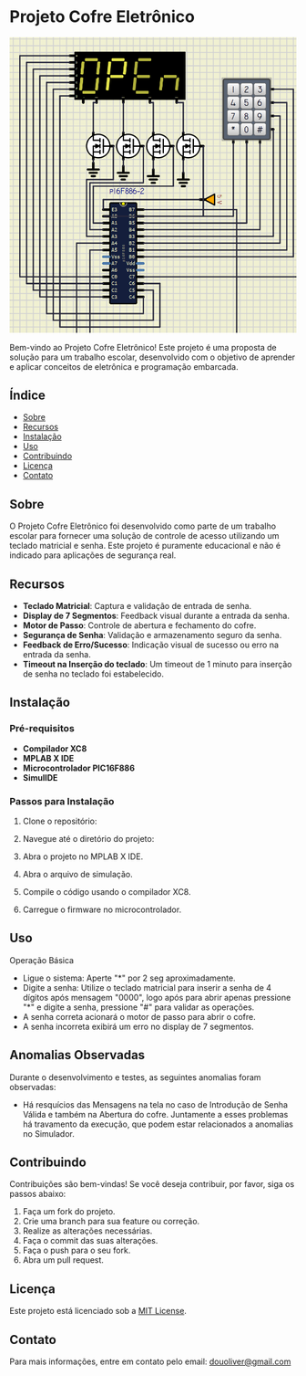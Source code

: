 # Projeto Cofre Eletrônico

![Logo](https://github.com/DouglasOliveiraC/CofrePIC/blob/main/telaNPI7.png)

Bem-vindo ao Projeto Cofre Eletrônico! Este projeto é uma proposta de solução para um trabalho escolar, desenvolvido com o objetivo de aprender e aplicar conceitos de eletrônica e programação embarcada.

## Índice

- [Sobre](#sobre)
- [Recursos](#recursos)
- [Instalação](#instalação)
- [Uso](#uso)
- [Contribuindo](#contribuindo)
- [Licença](#licença)
- [Contato](#contato)

## Sobre

O Projeto Cofre Eletrônico foi desenvolvido como parte de um trabalho escolar para fornecer uma solução de controle de acesso utilizando um teclado matricial e senha. Este projeto é puramente educacional e não é indicado para aplicações de segurança real.

## Recursos

- **Teclado Matricial**: Captura e validação de entrada de senha.
- **Display de 7 Segmentos**: Feedback visual durante a entrada da senha.
- **Motor de Passo**: Controle de abertura e fechamento do cofre.
- **Segurança de Senha**: Validação e armazenamento seguro da senha.
- **Feedback de Erro/Sucesso**: Indicação visual de sucesso ou erro na entrada da senha.
- **Timeout na Inserção do teclado**: Um timeout de 1 minuto para inserção de senha no teclado foi estabelecido.

## Instalação

### Pré-requisitos

- **Compilador XC8**
- **MPLAB X IDE**
- **Microcontrolador PIC16F886**
- **SimulIDE**

### Passos para Instalação

1. Clone o repositório:
   
2. Navegue até o diretório do projeto: 
  
3. Abra o projeto no MPLAB X IDE.

4. Abra o arquivo de simulação.

5. Compile o código usando o compilador XC8.

6. Carregue o firmware no microcontrolador.

## Uso

Operação Básica

- Ligue o sistema: Aperte "*" por 2 seg aproximadamente.
- Digite a senha: Utilize o teclado matricial para inserir a senha de 4 dígitos após mensagem "0000", logo após para abrir apenas pressione "*" e digite a senha, pressione "#" para validar as operações.
- A senha correta acionará o motor de passo para abrir o cofre.
- A senha incorreta exibirá um erro no display de 7 segmentos.

## Anomalias Observadas

Durante o desenvolvimento e testes, as seguintes anomalias foram observadas:

- Há resquícios das Mensagens na tela no caso de Introdução de Senha Válida e também na Abertura do cofre. Juntamente a esses problemas há travamento da execução, que podem estar relacionados a anomalias no Simulador.


## Contribuindo

Contribuições são bem-vindas! Se você deseja contribuir, por favor, siga os passos abaixo:

1. Faça um fork do projeto.
2. Crie uma branch para sua feature ou correção.
3. Realize as alterações necessárias.
4. Faça o commit das suas alterações.
5. Faça o push para o seu fork.
6. Abra um pull request.

## Licença

Este projeto está licenciado sob a [MIT License](LICENSE).

## Contato

Para mais informações, entre em contato pelo email: douoliver@gmail.com

